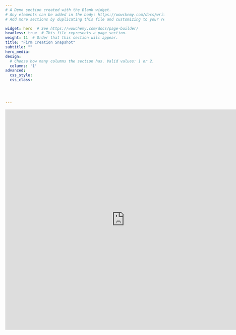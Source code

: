 ```yaml
---
# A Demo section created with the Blank widget.
# Any elements can be added in the body: https://wowchemy.com/docs/writing-markdown-latex/
# Add more sections by duplicating this file and customizing to your requirements.

widget: hero  # See https://wowchemy.com/docs/page-builder/
headless: true  # This file represents a page section.
weight: 11  # Order that this section will appear.
title: "Firm Creation Snapshot"
subtitle: ""
hero_media: 
design:
  # Choose how many columns the section has. Valid values: 1 or 2.
  columns: '1'
advanced:
  css_style:
  css_class:



 
---
```

<div align="center">
<iframe src="https://tekja.io/KENT_UNI/v1_20210915/" title="7-day RA"
frameborder="0" style="overflow:hidden;height:700px;width:150%" height="700px" width="150%"></iframe>
</div>
